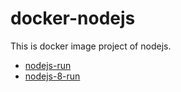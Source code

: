 docker-nodejs
=====================

This is docker image project of nodejs.


* [nodejs-run](nodejs-run/)
* [nodejs-8-run](nodejs-8-run/)



